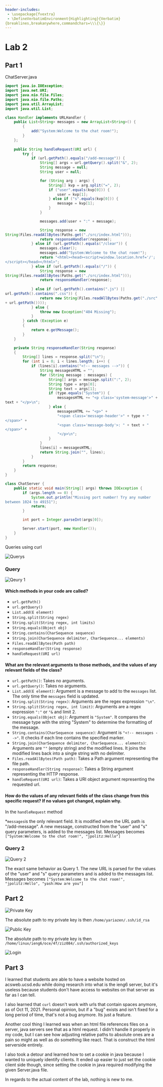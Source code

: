 ```yaml
---
header-includes:
 - \usepackage{fvextra}
 - \DefineVerbatimEnvironment{Highlighting}{Verbatim}{breaklines,breakanywhere,commandchars=\\\{\}}
---
```

# Lab 2
## Part 1
ChatServer.java
```java
import java.io.IOException;
import java.net.URI;
import java.nio.file.Files;
import java.nio.file.Paths;
import java.util.ArrayList;
import java.util.List;

class Handler implements URLHandler {
    public List<String> messages = new ArrayList<String>() {
        {
            add("System:Welcome to the chat room!");
        }
    };
    
    public String handleRequest(URI url) {
        try {
            if (url.getPath().equals("/add-message")) {
                String[] args = url.getQuery().split("&", 2);
                String message = null;
                String user = null;

                for (String arg : args) {
                    String[] kvp = arg.split("=", 2);
                    if ("user".equals(kvp[0])) {
                        user = kvp[1];
                    } else if ("s".equals(kvp[0])) {
                        message = kvp[1];
                    }
                }

                messages.add(user + ":" + message);

                String response = new String(Files.readAllBytes(Paths.get("./src/index.html")));
                return responseHandler(response);
            } else if (url.getPath().equals("/clear")) {
                messages.clear();
                messages.add("System:Welcome to the chat room!");
                return "<html><head><script>window.location.href='/';</script></head></html>";
            } else if (url.getPath().equals("/")) {
                String response = new String(Files.readAllBytes(Paths.get("./src/index.html")));
                return responseHandler(response);
              
            } else if (url.getPath().contains(".js") || url.getPath().contains(".css")) {
                return new String(Files.readAllBytes(Paths.get("./src" + url.getPath())));  
            } else {
                throw new Exception("404 Missing");
            }   
        } catch (Exception e)
        {
            return e.getMessage();
        }
    }

    private String responseHandler(String response)
    {
        String[] lines = response.split("\n");
        for (int i = 0; i < lines.length; i++) {
            if (lines[i].contains("<!-- messages -->")) {
                String messagesHTML = "";
                for (String message : messages) {
                    String[] args = message.split(":", 2);
                    String type = args[0];
                    String text = args[1];
                    if (type.equals("System")) {
                        messagesHTML += "<p class='system-message'>" + text + "</p>\n";
                    } else {
                        messagesHTML += "<p>" + 
                        "<span class='message-header'>" + type + "</span>" +
                        "<span class='message-body'>: " + text + "</span>" + 
                        "</p>\n";
                    }
                }
                lines[i] = messagesHTML;
                return String.join("", lines);
            }
        }
        return response;
    }
}

class ChatServer {
    public static void main(String[] args) throws IOException {
        if (args.length == 0) {
            System.out.println("Missing port number! Try any number between 1024 to 49151");
            return;
        }

        int port = Integer.parseInt(args[0]);

        Server.start(port, new Handler());
    }
}
```

Queries using curl

![Querys](./images/Screenshot%202024-01-29%209.44.36%20AM.png)

### Query 

![Qeury 1](./images/Screenshot%202024-01-29%203.30.16%20PM.png)

#### Which methods in your code are called?
* `url.getPath()`
* `url.getQuery()`
* `List.add(E element)`
* `String.split(String regex)`
* `String.split(String regex, int limits)`
* `String.equals(Object obj)`
* `String.contains(CharSequence sequence)`
* `String.join(CharSequence delimiter, CharSequence... elements)`
* `Files.readAllBytes(Path path)`
* `responseHandler(String response)`
* `handleRequest(URI url)`

#### What are the relevant arguments to those methods, and the values of any relevant fields of the class?
* `url.getPath()`: Takes no arguments.
* `url.getQuery()`: Takes no arguments.
* `List.add(E element)`: Argument is a message to add to the `messages` list. The only time the `messages` field is updated.
* `String.split(String regex)`: Arguments are the regex expression `"\n"`.
* `String.split(String regex, int limit)`: Arguments are a regex expression `":"` or `"&` and limit 2.
* `String.equals(Object obj)`: Argument is `"System"`. It compares the message type with the string "System" to determine the formatting of the message.
* `String.contains(CharSequence sequence)`: Argument is `"<!-- messages -->"`. It checks if each line contains the specified marker.
* `String.join(CharSequence delimiter, CharSequence... elements)`: Arguments are `""` (empty string) and the modified lines. It joins the modified lines back into a single string with no delimiter.
* `Files.readAllBytes(Path path)`: Takes a Path argument representing the file path.
* `responseHandler(String response)`: Takes a String argument representing the HTTP response.
* `handleRequest(URI url)`: Takes a URI object argument representing the requested url.

#### How do the values of any relevant fields of the class change from this specific request? If no values got changed, explain why.
In the `handleRequest` method

*`messages`is the only relevant field. It is modified when the URL path is "/add-message". A new message, constructed from the "user" and "s" query parameters, is added to the messages list. Messages becomes `["System:Welcome to the chat room!", "jpolitz:Hello"]`

### Query 2

![Query 2](./images/Screenshot%202024-01-29%203.30.34%20PM.png)

The exact same behavior as Query 1. The new URL is parsed for the values of the "user" and "s" query parameters and is added to the messages list. Messages becomes `["System:Welcome to the chat room!", "jpolitz:Hello", "yash:How are you"]`

## Part 2
![Private Key](./images/Screenshot%202024-01-30%204.57.10%20PM.png)

The absolute path to my private key is then `/home/yariazen/.ssh/id_rsa`

![Public Key](./images/Screenshot%202024-01-30%205.01.56%20PM.png)

The absolute path to my private key is then `/home/linux/ieng6/oce/4f/ziz084/.ssh/authorized_keys`

![Login](./images/Screenshot%202024-01-30%205.00.47%20PM.png)

## Part 3
I learned that students are able to have a website hosted on acsweb.ucsd.edu while doing research into what is the ieng6 server, but it's useless because students don't have access to websites on that server as far as I can tell.

I also learned that `curl` doesn't work with urls that contain spaces anymore, as of Oct 11, 2021. Personal opinion, but if a "bug" exists and isn't fixed for a long period of time, that's not a bug anymore. Its just a feature.

Another cool thing I learned was when an html file references files on a server, java servers see that as a html request. I didn't handle it properly in my code, but I can see how adjusting relative paths to absolute ones are a pain so might as well as do something like react. That is construct the html serverside entirely.

I also took a detour and learned how to set a cookie in java because I wanted to uniquely identify clients. It ended up easier to just set the cookie client side though, since setting the cookie in java required modifying the given Server.java file.

In regards to the actual content of the lab, nothing is new to me.
<style>
    code {
        white-space : pre-wrap !important;
        word-break: break-word;
    }
</style>